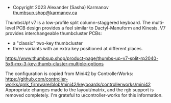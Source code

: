 * Copyright 2023 Alexander (Sasha) Karmanov <thumbsup.shop@karmanov.ca>
      
ThumbsUp! v7 is a low-profile split column-staggered keyboard.
The multi-level PCB design provides a feel similar to Dactyl-Manuform and Kinesis.
V7 provides interchangeable thumbcluster PCBs:
- a "classic" two-key thumbcluster 
- three variants with an extra key positioned at different places.

https://www.thumbsup.shop/product-page/thumbs-up-v7-split-rp2040-5x6-mx-3-key-thumb-cluster-multiple-options

The configuration is copied from Mini42 by ControllerWorks:
https://github.com/controller-works/qmk_firmware/blob/mini42/keyboards/controllerworks/mini42
Appropriate changes made to the layout/matrix, and the rgb support is removed completely.
I'm grateful to u/controller-works for this information.